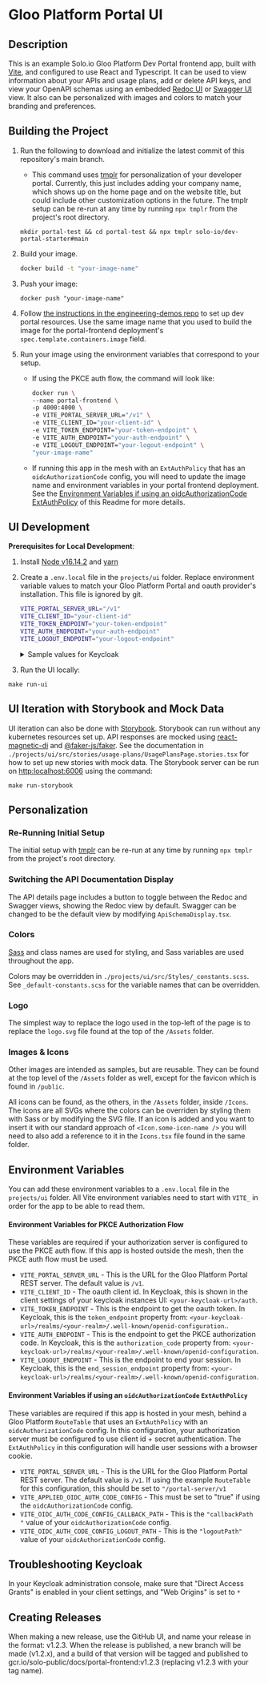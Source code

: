 # Gloo Platform Portal UI

## Description

This is an example Solo.io Gloo Platform Dev Portal frontend app, built with [Vite](https://vitejs.dev/), and configured to use React and Typescript. It can be used to view information about your APIs and usage plans, add or delete API keys, and view your OpenAPI schemas using an embedded [Redoc UI](https://github.com/Redocly/redoc) or [Swagger UI](https://swagger.io/tools/swagger-ui/) view. It also can be personalized with images and colors to match your branding and preferences.

## Building the Project

1. Run the following to download and initialize the latest commit of this repository's main branch.

   - This command uses [tmplr](https://github.com/loreanvictor/tmplr) for personalization of your developer portal. Currently, this just includes adding your company name, which shows up on the home page and on the website title, but could include other customization options in the future. The tmplr setup can be re-run at any time by running `npx tmplr` from the project's root directory.

   ```shell
   mkdir portal-test && cd portal-test && npx tmplr solo-io/dev-portal-starter#main
   ```

2. Build your image.

   ```sh
   docker build -t "your-image-name"
   ```

3. Push your image:

   ```shell
   docker push "your-image-name"
   ```

4. Follow [the instructions in the engineering-demos repo](https://github.com/solo-io/engineering-demos/blob/ad5f6e217a50c8fcc9d1aa6e442a2c9bbef47eb2/gloo-mesh/portal/multicluster/README.md) to set up dev portal resources. Use the same image name that you used to build the image for the portal-frontend deployment's `spec.template.containers.image` field.

5. Run your image using the environment variables that correspond to your setup.

   - If using the PKCE auth flow, the command will look like:

     ```sh
     docker run \
     --name portal-frontend \
     -p 4000:4000 \
     -e VITE_PORTAL_SERVER_URL="/v1" \
     -e VITE_CLIENT_ID="your-client-id" \
     -e VITE_TOKEN_ENDPOINT="your-token-endpoint" \
     -e VITE_AUTH_ENDPOINT="your-auth-endpoint" \
     -e VITE_LOGOUT_ENDPOINT="your-logout-endpoint" \
     "your-image-name"
     ```

   - If running this app in the mesh with an `ExtAuthPolicy` that has an `oidcAuthorizationCode` config, you will need to update the image name and environment variables in your portal frontend deployment. See the [Environment Variables if using an oidcAuthorizationCode ExtAuthPolicy](#environment-variables-if-using-an-oidcauthorizationcode-extauthpolicy) of this Readme for more details.

## UI Development

**Prerequisites for Local Development**:

1. Install [Node v16.14.2](https://nodejs.org/en/blog/release/v16.14.2) and [yarn](https://yarnpkg.com/)

2. Create a `.env.local` file in the `projects/ui` folder. Replace environment variable values to match your Gloo Platform Portal and oauth provider's installation. This file is ignored by git.

   ```sh
   VITE_PORTAL_SERVER_URL="/v1"
   VITE_CLIENT_ID="your-client-id"
   VITE_TOKEN_ENDPOINT="your-token-endpoint"
   VITE_AUTH_ENDPOINT="your-auth-endpoint"
   VITE_LOGOUT_ENDPOINT="your-logout-endpoint"
   ```

   <details><summary>Sample values for Keycloak</summary>

   ```sh
   VITE_PORTAL_SERVER_URL="/v1"
   VITE_CLIENT_ID="your-client-id"   # the client registered in the Auth Server
   VITE_TOKEN_ENDPOINT="https://${KEYCLOAK_URL}/realms/master/protocol/openid-connect/token"
   VITE_AUTH_ENDPOINT="https://${KEYCLOAK_URL}/realms/master/protocol/openid-connect/auth"
   VITE_LOGOUT_ENDPOINT="https://${KEYCLOAK_URL}/realms/master/protocol/openid-connect/logout"
   ```

   </details>

3. Run the UI locally:

```shell
make run-ui
```

## UI Iteration with Storybook and Mock Data

UI iteration can also be done with [Storybook](https://storybook.js.org/). Storybook can run without any kubernetes resources set up. API responses are mocked using [react-magnetic-di](https://www.npmjs.com/package/react-magnetic-di) and [@faker-js/faker](https://fakerjs.dev/). See the documentation in `./projects/ui/src/stories/usage-plans/UsagePlansPage.stories.tsx` for how to set up new stories with mock data. The Storybook server can be run on [http:localhost:6006](http:localhost:6006) using the command:

```shell
make run-storybook
```

## Personalization

### Re-Running Initial Setup

The initial setup with [tmplr](https://github.com/loreanvictor/tmplr) can be re-run at any time by running `npx tmplr` from the project's root directory.

### Switching the API Documentation Display

The API details page includes a button to toggle between the Redoc and Swagger views, showing the Redoc view by default. Swagger can be changed to be the default view by modifying `ApiSchemaDisplay.tsx`.

### Colors

[Sass](https://sass-lang.com/) and class names are used for styling, and Sass variables are used throughout the app.

Colors may be overridden in `./projects/ui/src/Styles/_constants.scss`. See `_default-constants.scss` for the variable names that can be overridden.

### Logo

The simplest way to replace the logo used in the top-left of the page is to replace the `logo.svg` file found at the top of the `/Assets` folder.

### Images & Icons

Other images are intended as samples, but are reusable. They can be found at the top level of the `/Assets` folder as well, except for the favicon which is found in `/public`.

All icons can be found, as the others, in the `/Assets` folder, inside `/Icons`. The icons are all SVGs where the colors can be overriden by styling them with Sass or by modifying the SVG file. If an icon is added and you want to insert it with our standard approach of `<Icon.some-icon-name />` you will need to also add a reference to it in the `Icons.tsx` file found in the same folder.

## Environment Variables

You can add these environment variables to a `.env.local` file in the `projects/ui` folder. All Vite environment variables need to start with `VITE_` in order for the app to be able to read them.

#### Environment Variables for PKCE Authorization Flow

These variables are required if your authorization server is configured to use the PKCE auth flow. If this app is hosted outside the mesh, then the PKCE auth flow must be used.

- `VITE_PORTAL_SERVER_URL` - This is the URL for the Gloo Platform Portal REST server. The default value is `/v1`.
- `VITE_CLIENT_ID` - The oauth client id. In Keycloak, this is shown in the client settings of your keycloak instances UI: `<your-keycloak-url>/auth`.
- `VITE_TOKEN_ENDPOINT` - This is the endpoint to get the oauth token. In Keycloak, this is the `token_endpoint` property from: `<your-keycloak-url>/realms/<your-realm>/.well-known/openid-configuration`..
- `VITE_AUTH_ENDPOINT` - This is the endpoint to get the PKCE authorization code. In Keycloak, this is the `authorization_code` property from: `<your-keycloak-url>/realms/<your-realm>/.well-known/openid-configuration`.
- `VITE_LOGOUT_ENDPOINT` - This is the endpoint to end your session. In Keycloak, this is the `end_session_endpoint` property from: `<your-keycloak-url>/realms/<your-realm>/.well-known/openid-configuration`.

#### Environment Variables if using an `oidcAuthorizationCode` `ExtAuthPolicy`

These variables are required if this app is hosted in your mesh, behind a Gloo Platform `RouteTable` that uses an `ExtAuthPolicy` with an `oidcAuthorizationCode` config. In this configuration, your authorization server must be configured to use client id + secret authentication. The `ExtAuthPolicy` in this configuration will handle user sessions with a browser cookie.

- `VITE_PORTAL_SERVER_URL` - This is the URL for the Gloo Platform Portal REST server. The default value is `/v1`. If using the example `RouteTable` for this configuration, this should be set to `"/portal-server/v1`
- `VITE_APPLIED_OIDC_AUTH_CODE_CONFIG` - This must be set to "true" if using the `oidcAuthorizationCode` config.
- `VITE_OIDC_AUTH_CODE_CONFIG_CALLBACK_PATH` - This is the `"callbackPath	"` value of your `oidcAuthorizationCode` config.
- `VITE_OIDC_AUTH_CODE_CONFIG_LOGOUT_PATH` - This is the `"logoutPath"` value of your `oidcAuthorizationCode` config.

## Troubleshooting Keycloak

In your Keycloak administration console, make sure that "Direct Access Grants" is enabled in your client settings, and "Web Origins" is set to `*`

## Creating Releases

When making a new release, use the GitHub UI, and name your release in the format: v1.2.3. When the release is published, a new branch will be made (v1.2.x), and a build of that version will be tagged and published to gcr.io/solo-public/docs/portal-frontend:v1.2.3 (replacing v1.2.3 with your tag name).
